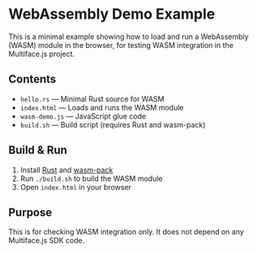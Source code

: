# WebAssembly Demo Example

This is a minimal example showing how to load and run a WebAssembly (WASM) module in the browser, for testing WASM integration in the Multiface.js project.

## Contents
- `hello.rs` — Minimal Rust source for WASM
- `index.html` — Loads and runs the WASM module
- `wasm-demo.js` — JavaScript glue code
- `build.sh` — Build script (requires Rust and wasm-pack)

## Build & Run
1. Install [Rust](https://www.rust-lang.org/tools/install) and [wasm-pack](https://rustwasm.github.io/wasm-pack/installer/)
2. Run `./build.sh` to build the WASM module
3. Open `index.html` in your browser

## Purpose
This is for checking WASM integration only. It does not depend on any Multiface.js SDK code.
